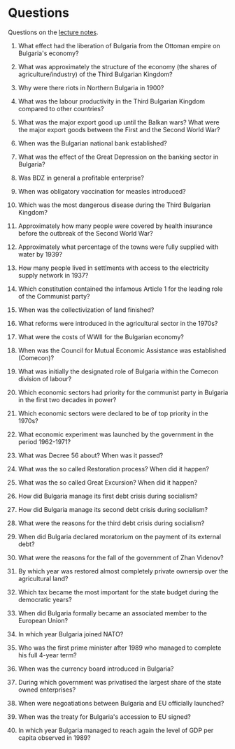 # Questions

Questions on the [lecture notes](wholecourseBRIE.md).

1. What effect had the liberation of Bulgaria from the Ottoman empire on Bulgaria's economy?

2. What was approximately the structure of the economy (the shares of agriculture/industry) of the Third Bulgarian Kingdom?

3. Why were there riots in Northern Bulgaria in 1900?

4. What was the labour productivity in the Third Bulgarian Kingdom compared to other countries?

5. What was the major export good up until the Balkan wars? What were the major export goods between the First and the Second World War?

6. When was the Bulgarian national bank established?

7. What was the effect of the Great Depression on the banking sector in Bulgaria?

8. Was BDZ in general a profitable enterprise?

9. When was obligatory vaccination for measles introduced?

10. Which was the most dangerous disease during the Third Bulgarian Kingdom?

11. Approximately how many people were covered by health insurance before the outbreak of the Second World War?

12. Approximately what percentage of the towns were fully supplied with water by 1939?

13. How many people lived in settlments with access to the electricity supply network in 1937?

14. Which constitution contained the infamous Article 1 for the leading role of the Communist party?

15. When was the collectivization of land finished?

16. What reforms were introduced in the agricultural sector in the 1970s?

17. What were the costs of WWII for the Bulgarian economy?

18. When was the Council for Mutual Economic Assistance was established (Comecon)?

19. What was initially the designated role of Bulgaria within the Comecon division of labour?

20. Which economic sectors had priority for the communist party in Bulgaria in the first two decades in power?

21. Which economic sectors were declared to be of top priority in the 1970s?

22. What economic experiment was launched by the government in the period 1962-1971?

23. What was Decree 56 about? When was it passed?

24. What was the so called Restoration process? When did it happen?

25. What was the so called Great Excursion? When did it happen?

26. How did Bulgaria manage its first debt crisis during socialism?

27. How did Bulgaria manage its second debt crisis during socialism?

28. What were the reasons for the third debt crisis during socialism?

29. When did Bulgaria declared moratorium on the payment of its external debt?

30. What were the reasons for the fall of the government of Zhan Videnov?

31. By which year was restored almost completely private ownersip over the agricultural land?

32. Which tax became the most important for the state budget during the democratic years?

33. When did Bulgaria formally became an associated member to the European Union? 

34. In which year Bulgaria joined NATO?

35. Who was the first prime minister after 1989 who managed to complete his full 4-year term?

36. When was the currency board introduced in Bulgaria?

37. During which government was privatised the largest share of the state owned enterprises?

38. When were negoatiations between Bulgaria and EU officially launched?

39. When was the treaty for Bulgaria's accession to EU signed?

40. In which year Bulgaria managed to reach again the level of GDP per capita observed in 1989?




